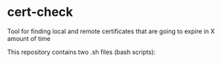 # cert-check
Tool for finding local and remote certificates that are going to expire in X amount of time

This repository contains two .sh files (bash scripts):

